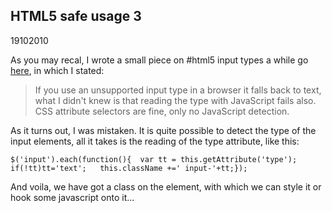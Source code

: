 <article><h1>HTML5 safe usage 3</h1><time><span class="day">19</span><span class="month">10</span><span class="year">2010</span></time><p>As you may recal, I wrote a small piece on #html5 input types a while go <a href="http://www.wnas.nl/html5-safe-usage-2">here</a>, in which I stated:</p><blockquote><p>If you use an unsupported input type in a browser it falls back to text, what I didn't knew is that reading the type with JavaScript fails also. CSS attribute selectors are fine, only no JavaScript detection.</p></blockquote><p>As it turns out, I was mistaken. It is quite possible to detect the type of the input elements, all it takes is the reading of the  type attribute, like this:</p><pre><code>$('input').each(function(){	var tt = this.getAttribute('type');	if(!tt)tt='text';	this.className +=' input-'+tt;});</code></pre><p>And voila, we have got a class on the element, with which we can style it or hook some javascript onto it...</p></article>